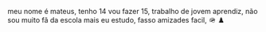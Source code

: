 meu nome é mateus,
tenho 14 vou fazer 15,
trabalho de jovem aprendiz,
não sou muito fã da escola mais eu estudo,
fasso amizades facil,
🪖 ♟️
